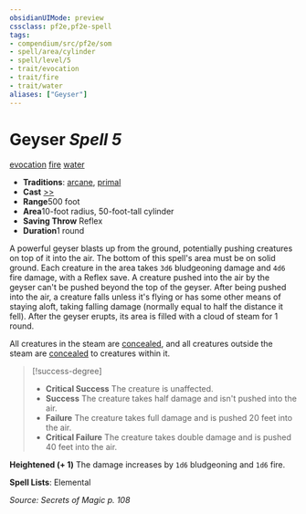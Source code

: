 ```yaml
---
obsidianUIMode: preview
cssclass: pf2e,pf2e-spell
tags:
- compendium/src/pf2e/som
- spell/area/cylinder
- spell/level/5
- trait/evocation
- trait/fire
- trait/water
aliases: ["Geyser"]
---
```

# Geyser *Spell 5*   
[evocation](../../Rules/traits/evocation.md)  [fire](../../Rules/traits/fire.md)  [water](../../Rules/traits/water.md)  

- **Traditions**: [arcane](../../Rules/traits/arcane.md), [primal](../../Rules/traits/primal.md)
- **Cast** [>>](../../Rules/core-rulebook/chapter-9-playing-the-game.md#Actions "Two-Action") 
- **Range**500 foot
- **Area**10-foot radius, 50-foot-tall cylinder
- **Saving Throw** Reflex
- **Duration**1 round

A powerful geyser blasts up from the ground, potentially pushing creatures on top of it into the air. The bottom of this spell's area must be on solid ground. Each creature in the area takes `3d6` bludgeoning damage and `4d6` fire damage, with a Reflex save. A creature pushed into the air by the geyser can't be pushed beyond the top of the geyser. After being pushed into the air, a creature falls unless it's flying or has some other means of staying aloft, taking falling damage (normally equal to half the distance it fell). After the geyser erupts, its area is filled with a cloud of steam for 1 round.

All creatures in the steam are [concealed](../../Rules/conditions.md#Concealed), and all creatures outside the steam are [concealed](../../Rules/conditions.md#Concealed) to creatures within it.

> [!success-degree] 
> - **Critical Success** The creature is unaffected.
> - **Success** The creature takes half damage and isn't pushed into the air.
> - **Failure** The creature takes full damage and is pushed 20 feet into the air.
> - **Critical Failure** The creature takes double damage and is pushed 40 feet into the air.

**Heightened (+ 1)** The damage increases by `1d6` bludgeoning and `1d6` fire.

**Spell Lists**: Elemental

*Source: Secrets of Magic p. 108*